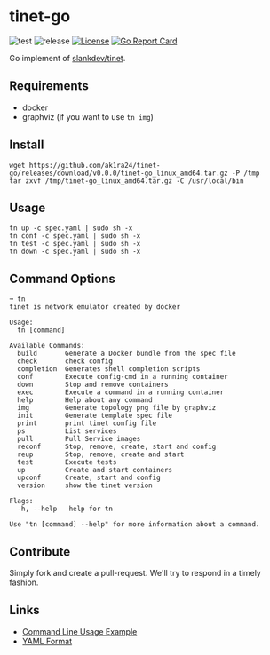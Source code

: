 # tinet-go

![test](https://github.com/ak1ra24/tinet-go/workflows/test/badge.svg) ![release](https://github.com/ak1ra24/tinet-go/workflows/release/badge.svg) [![License](https://img.shields.io/badge/License-Apache%202.0-blue.svg)](LICENSE) [![Go Report Card](https://goreportcard.com/badge/github.com/ak1ra24/tinet-go)](https://goreportcard.com/report/github.com/ak1ra24/tinet-go)

Go implement of [slankdev/tinet](https://github.com/slankdev/tinet).

## Requirements

- docker
- graphviz (if you want to use `tn img`)

## Install

```
wget https://github.com/ak1ra24/tinet-go/releases/download/v0.0.0/tinet-go_linux_amd64.tar.gz -P /tmp
tar zxvf /tmp/tinet-go_linux_amd64.tar.gz -C /usr/local/bin
```

## Usage

```
tn up -c spec.yaml | sudo sh -x
tn conf -c spec.yaml | sudo sh -x
tn test -c spec.yaml | sudo sh -x
tn down -c spec.yaml | sudo sh -x
```

## Command Options

```
➜ tn
tinet is network emulator created by docker

Usage:
  tn [command]

Available Commands:
  build       Generate a Docker bundle from the spec file
  check       check config
  completion  Generates shell completion scripts
  conf        Execute config-cmd in a running container
  down        Stop and remove containers
  exec        Execute a command in a running container
  help        Help about any command
  img         Generate topology png file by graphviz
  init        Generate template spec file
  print       print tinet config file
  ps          List services
  pull        Pull Service images
  reconf      Stop, remove, create, start and config
  reup        Stop, remove, create and start
  test        Execute tests
  up          Create and start containers
  upconf      Create, start and config
  version     show the tinet version

Flags:
  -h, --help   help for tn

Use "tn [command] --help" for more information about a command.

```

## Contribute

Simply fork and create a pull-request. We'll try to respond in a timely fashion.

## Links

- [Command Line Usage Example](docs/command-line-usage-example.md)
- [YAML Format](docs/specification_yml.md)
